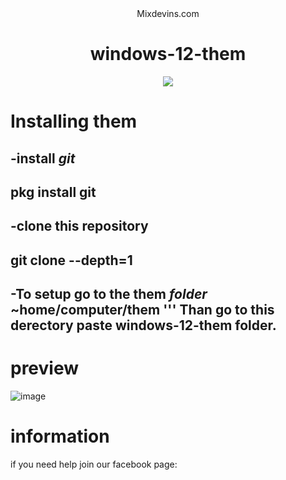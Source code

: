 <div align="center">
<bgcolour>Mixdevins.com<textcolour>

# windows-12-them

  <img
    src="https://github.com/Amitgorkido7870/windows-365.Arach-x64/assets/163947988/1a394b22-c6f4-4f1a-899d-020d8970a736style=for-the-badge">
  </div>
  
  # Installing them
  
  -install *git*
  ---
  pkg install git
  ---
  
  -clone this repository
  ---
  git clone --depth=1 
  ---
  -To setup go to the them *folder* ~home/computer/them
  '''
  Than go to this derectory paste windows-12-them folder.
  ---
   # preview
   
   ![image](https://github.com/Amitgorkido7870/Windows-theme-for-xfce/assets/163947988/3140006e-bff8-450e-93b8-f262f738e637)
   
   # information
   
   if you need help join our facebook page: 
